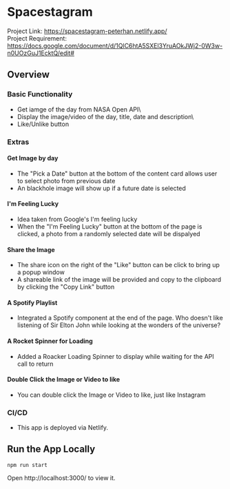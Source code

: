 # Spacestagram

Project Link: https://spacestagram-peterhan.netlify.app/ <br/>
Project Requirement: https://docs.google.com/document/d/1QlC6htA5SXEl3YruAOkJWj2-0W3w-n0UOzGuJ1EcktQ/edit#

## Overview

### Basic Functionality

* Get iamge of the day from NASA Open API\
* Display the image/video of the day, title, date and description\
* Like/Unlike button


### Extras

#### Get Image by day

* The "Pick a Date" button at the bottom of the content card allows user to select photo from previous date
* An blackhole image will show up if a future date is selected

#### I'm Feeling Lucky

* Idea taken from Google's I'm feeling lucky
* When the "I'm Feeling Lucky" button at the bottom of the page is clicked, a photo from a randomly selected date will be dispalyed

#### Share the Image

* The share icon on the right of the "Like" button can be click to bring up a popup window
* A shareable link of the image will be provided and copy to the clipboard by clicking the "Copy Link" button

#### A Spotify Playlist

* Integrated a Spotify component at the end of the page. Who doesn't like listening of Sir Elton John while looking at the wonders of the universe?

#### A Rocket Spinner for Loading

* Added a Roacker Loading Spinner to display while waiting for the API call to return

#### Double Click the Image or Video to like

* You can double click the Image or Video to like, just like Instagram


### CI/CD
* This app is deployed via Netlify.

## Run the App Locally

```
npm run start
```

Open http://localhost:3000/ to view it.
